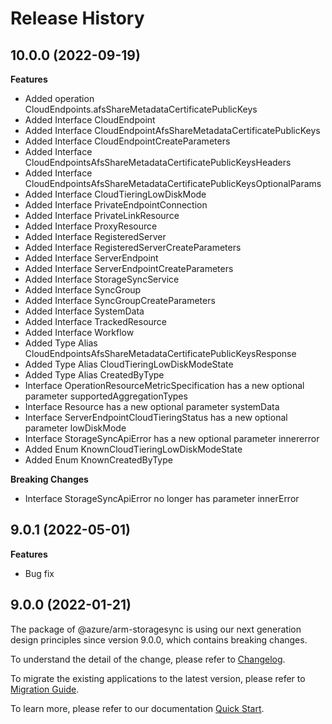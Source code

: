 # Release History
    
## 10.0.0 (2022-09-19)
    
**Features**

  - Added operation CloudEndpoints.afsShareMetadataCertificatePublicKeys
  - Added Interface CloudEndpoint
  - Added Interface CloudEndpointAfsShareMetadataCertificatePublicKeys
  - Added Interface CloudEndpointCreateParameters
  - Added Interface CloudEndpointsAfsShareMetadataCertificatePublicKeysHeaders
  - Added Interface CloudEndpointsAfsShareMetadataCertificatePublicKeysOptionalParams
  - Added Interface CloudTieringLowDiskMode
  - Added Interface PrivateEndpointConnection
  - Added Interface PrivateLinkResource
  - Added Interface ProxyResource
  - Added Interface RegisteredServer
  - Added Interface RegisteredServerCreateParameters
  - Added Interface ServerEndpoint
  - Added Interface ServerEndpointCreateParameters
  - Added Interface StorageSyncService
  - Added Interface SyncGroup
  - Added Interface SyncGroupCreateParameters
  - Added Interface SystemData
  - Added Interface TrackedResource
  - Added Interface Workflow
  - Added Type Alias CloudEndpointsAfsShareMetadataCertificatePublicKeysResponse
  - Added Type Alias CloudTieringLowDiskModeState
  - Added Type Alias CreatedByType
  - Interface OperationResourceMetricSpecification has a new optional parameter supportedAggregationTypes
  - Interface Resource has a new optional parameter systemData
  - Interface ServerEndpointCloudTieringStatus has a new optional parameter lowDiskMode
  - Interface StorageSyncApiError has a new optional parameter innererror
  - Added Enum KnownCloudTieringLowDiskModeState
  - Added Enum KnownCreatedByType

**Breaking Changes**

  - Interface StorageSyncApiError no longer has parameter innerError
    
## 9.0.1 (2022-05-01)

**Features**

  - Bug fix
    
## 9.0.0 (2022-01-21)

The package of @azure/arm-storagesync is using our next generation design principles since version 9.0.0, which contains breaking changes.

To understand the detail of the change, please refer to [Changelog](https://aka.ms/js-track2-changelog).

To migrate the existing applications to the latest version, please refer to [Migration Guide](https://aka.ms/js-track2-migration-guide).

To learn more, please refer to our documentation [Quick Start](https://aka.ms/js-track2-quickstart).
